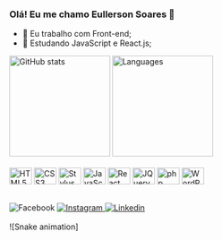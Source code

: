 ### Olá! Eu me chamo Eullerson Soares 👋

- 🔭 Eu trabalho com Front-end;
- 🌱 Estudando JavaScript e React.js;

<div>
   <img height="180" src="https://github-readme-stats.vercel.app/api?username=eullersonsoares&theme=github_dark&show_icons=true" alt="GitHub stats">
   <img height="180" src="https://github-readme-stats.vercel.app/api/top-langs/?username=eullersonsoares&layout=compact&theme=github_dark" alt="Languages">
</div>

<div style="display:inline_block;">
  <br>
  <img src="https://cdn.jsdelivr.net/gh/devicons/devicon/icons/html5/html5-plain.svg" alt="HTML5" height="30" width="40">
  <img src="https://cdn.jsdelivr.net/gh/devicons/devicon/icons/css3/css3-original.svg" alt="CSS3" height="30" width="40">
  <img src="https://cdn.jsdelivr.net/gh/devicons/devicon/icons/stylus/stylus-original.svg" alt="Stylus" height="30" width="40">
  <img src="https://cdn.jsdelivr.net/gh/devicons/devicon/icons/javascript/javascript-original.svg" alt="JavaScript" height="30" width="40">
  <img src="https://cdn.jsdelivr.net/gh/devicons/devicon/icons/react/react-original.svg" alt="React JS" height="30" width="40">
  <img src="https://cdn.jsdelivr.net/gh/devicons/devicon/icons/jquery/jquery-original.svg" alt="JQuery" height="30" width="40">
  <img src="https://cdn.jsdelivr.net/gh/devicons/devicon/icons/php/php-original.svg" alt="php" height="30" width="40">
  <img src="https://cdn.jsdelivr.net/gh/devicons/devicon/icons/wordpress/wordpress-original.svg" alt="WordPress" height="30" width="40">
</div>

##

<div style="display:inline_block;>
  <a href="https://www.facebook.com/Eullerson-Leal-Sites-103070418526100" target="_blank">
    <img src="https://img.shields.io/badge/Facebook-1877F2?style=for-the-badge&logo=facebook&logoColor=white" alt="Facebook">
  </a>
  <a href="https://www.instagram.com/eullersonsoares/" target="_blank">
    <img src="https://img.shields.io/badge/Instagram-E4405F?style=for-the-badge&logo=instagram&logoColor=white" alt="Instagram">
  </a>
  <a href="https://www.linkedin.com/in/eullersonleal/" target="_blank">
    <img src="https://img.shields.io/badge/LinkedIn-0077B5?style=for-the-badge&logo=linkedin&logoColor=white" alt="Linkedin">
  </a>
</div>

<br>
![Snake animation]
